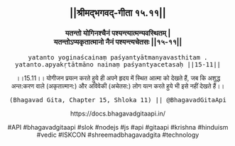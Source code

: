 <center><h2>||श्रीमद्‍भगवद्‍-गीता १५.११||</h2>
<h3>यतन्तो योगिनश्चैनं पश्यन्त्यात्मन्यवस्थितम् |<br/>यतन्तोऽप्यकृतात्मानो नैनं पश्यन्त्यचेतसः ||१५-११||</h3>
<pre>yatanto yoginaścainaṃ paśyantyātmanyavasthitam .<br/>yatanto.apyakṛtātmāno nainaṃ paśyantyacetasaḥ ||15-11||</pre>
<p>।।15.11।। योगीजन प्रयत्न करते हुये ही अपने हृदय में स्थित आत्मा को देखते हैं, जब कि अशुद्ध अन्त:करण वाले (अकृतात्मान:) और अविवेकी (अचेतस:) लोग यत्न करते हुये भी इसे नहीं देखते हैं।।</p>
<pre>(Bhagavad Gita, Chapter 15, Shloka 11) || @BhagavadGitaApi</pre><p>https://docs.bhagavadgitaapi.in/</p><p>#API #bhagavadgitaapi #slok #nodejs #js #api #gitaapi #krishna #hinduism #vedic #ISKCON #shreemadbhagavadgita #technology</p></center>